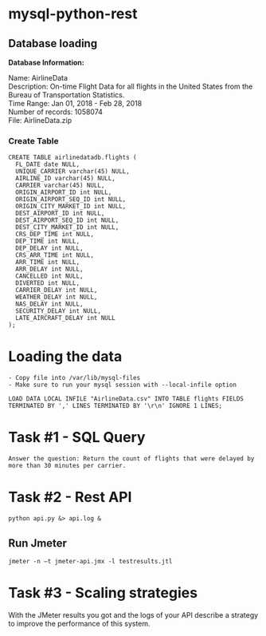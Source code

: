 # mysql-python-rest

## Database loading

**Database Information:**  
  
Name: AirlineData  
Description: On-time Flight Data for all flights in the United States from the Bureau of Transportation Statistics.  
Time Range: Jan 01, 2018 - Feb 28, 2018  
Number of records: 1058074  
File: AirlineData.zip  

### Create Table

```
CREATE TABLE airlinedatadb.flights (
  FL_DATE date NULL,
  UNIQUE_CARRIER varchar(45) NULL,
  AIRLINE_ID varchar(45) NULL,
  CARRIER varchar(45) NULL,
  ORIGIN_AIRPORT_ID int NULL,
  ORIGIN_AIRPORT_SEQ_ID int NULL,
  ORIGIN_CITY_MARKET_ID int NULL,
  DEST_AIRPORT_ID int NULL,
  DEST_AIRPORT_SEQ_ID int NULL,
  DEST_CITY_MARKET_ID int NULL,
  CRS_DEP_TIME int NULL,
  DEP_TIME int NULL,
  DEP_DELAY int NULL,
  CRS_ARR_TIME int NULL,
  ARR_TIME int NULL,
  ARR_DELAY int NULL,
  CANCELLED int NULL,
  DIVERTED int NULL,
  CARRIER_DELAY int NULL,
  WEATHER_DELAY int NULL,
  NAS_DELAY int NULL,
  SECURITY_DELAY int NULL,
  LATE_AIRCRAFT_DELAY int NULL
);
```

# Loading the data

    - Copy file into /var/lib/mysql-files
    - Make sure to run your mysql session with --local-infile option

    LOAD DATA LOCAL INFILE "AirlineData.csv" INTO TABLE flights FIELDS TERMINATED BY ',' LINES TERMINATED BY '\r\n' IGNORE 1 LINES;


# Task #1 - SQL Query

    Answer the question: Return the count of flights that were delayed by more than 30 minutes per carrier.
    

# Task #2 - Rest API

    python api.py &> api.log &

## Run Jmeter 

    jmeter -n –t jmeter-api.jmx -l testresults.jtl
    
# Task #3 - Scaling strategies

  With the JMeter results you got and the logs of your API describe a strategy to improve the performance of this system.

